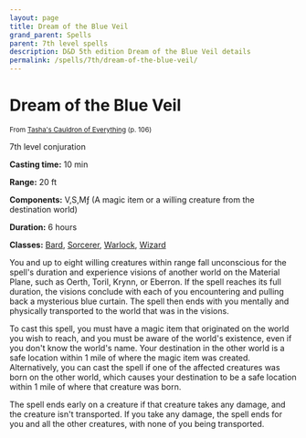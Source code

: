 ```yaml
---
layout: page
title: Dream of the Blue Veil
grand_parent: Spells
parent: 7th level spells 
description: D&D 5th edition Dream of the Blue Veil details
permalink: /spells/7th/dream-of-the-blue-veil/
---
```


# Dream of the Blue Veil

<small>From <a target="_blank" href="https://dnd.wizards.com/products/tabletop-games/rpg-products/tashas-cauldron-everything">Tasha's Cauldron of Everything</a> (p. 106)</small>


7th level conjuration

**Casting time:** 10 min

**Range:** 20 ft

**Components:** V,S,Mƒ (A magic item or a willing creature from the destination world)

**Duration:** 6 hours

**Classes:** [Bard](/classes/bard/), [Sorcerer](/classes/sorcerer/), [Warlock](/classes/warlock/), [Wizard](/classes/wizard/)

You and up to eight willing creatures within range fall unconscious for the spell's duration and experience visions of another world on the Material Plane, such as Oerth, Toril, Krynn, or Eberron. If the spell reaches its full duration, the visions conclude with each of you encountering and pulling back a mysterious blue curtain. The spell then ends with you mentally and physically transported to the world that was in the visions.

   To cast this spell, you must have a magic item that originated on the world you wish to reach, and you must be aware of the world's existence, even if you don't know the world's name. Your destination in the other world is a safe location within 1 mile of where the magic item was created. Alternatively, you can cast the spell if one of the affected creatures was born on the other world, which causes your destination to be a safe location within 1 mile of where that creature was born.

   The spell ends early on a creature if that creature takes any damage, and the creature isn't transported. If you take any damage, the spell ends for you and all the other creatures, with none of you being transported.